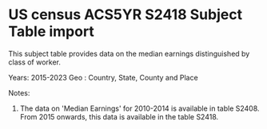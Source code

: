 # US census ACS5YR S2418 Subject Table import

This subject table provides data on the median earnings distinguished by class of worker.

Years: 2015-2023 
Geo : Country, State, County and Place

Notes:
1. The data on 'Median Earnings' for 2010-2014 is available in table S2408. From 2015 onwards, this data is available in the table S2418. 
